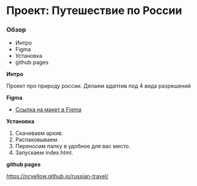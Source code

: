 # Проект: Путешествие по России

### Обзор
* Интро
* Figma
* Установка
* github pages

**Интро**

Проект про природу россии. Делаем адаптив под 4 вида разрешений

**Figma**

* [Ссылка на макет в Figma](https://www.figma.com/file/5S2WSbEFL6awjVWJ0NWL8Q/Sprint-3_-Russia-_-desktop-mobile?node-id=28503%3A0)


**Установка**

  1) Скачиваем архив.
  2) Распаковываем.
  3) Переносим папку в удобное для вас место.
  4) Запускаем index.html.

**github pages**

https://ncyellow.github.io/russian-travel/

